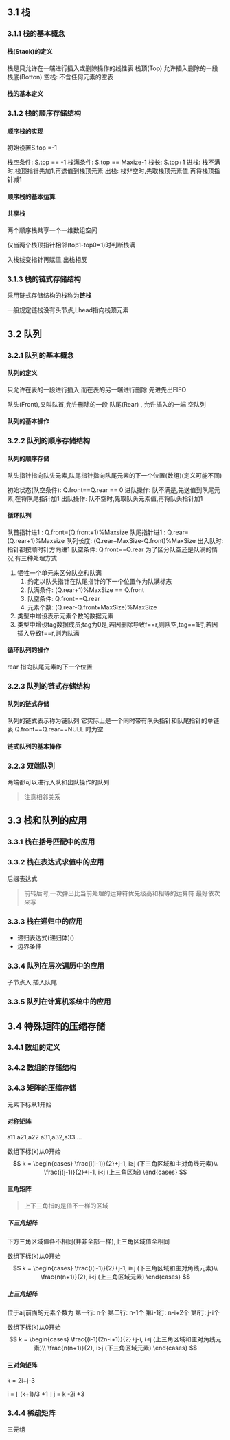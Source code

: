 ## 3.1 栈
### 3.1.1 栈的基本概念
#### 栈(Stack)的定义
栈是只允许在一端进行插入或删除操作的线性表
栈顶(Top) 允许插入删除的一段
栈底(Botton)
空栈: 不含任何元素的空表

#### 栈的基本定义

### 3.1.2 栈的顺序存储结构
#### 顺序栈的实现
初始设置S.top =-1

栈空条件: S.top == -1
栈满条件: S.top == Maxize-1
栈长: S.top+1
进栈: 栈不满时,栈顶指针先加1,再送值到栈顶元素
出栈: 栈非空时,先取栈顶元素值,再将栈顶指针减1

#### 顺序栈的基本运算

#### 共享栈
两个顺序栈共享一个一维数组空间

仅当两个栈顶指针相邻(top1-top0=1)时判断栈满

入栈线变指针再赋值,出栈相反


### 3.1.3 栈的链式存储结构
采用链式存储结构的栈称为**链栈**


一般规定链栈没有头节点,Lhead指向栈顶元素

## 3.2 队列
### 3.2.1 队列的基本概念
#### 队列的定义
只允许在表的一段进行插入,而在表的另一端进行删除
先进先出FIFO

队头(Front),又叫队首,允许删除的一段
队尾(Rear) , 允许插入的一端
空队列

#### 队列的基本操作

### 3.2.2 队列的顺序存储结构

#### 队列的顺序存储
队头指针指向队头元素,队尾指针指向队尾元素的下一个位置(数组)(定义可能不同)

初始状态(队空条件): Q.front==Q.rear == 0
进队操作: 队不满是,先送值到队尾元素,在将队尾指针加1
出队操作: 队不空时,先取队头元素值,再将队头指针加1
#### 循环队列
队首指针进1 : Q.front=(Q.front+1)%Maxsize
队尾指针进1 : Q.rear=(Q.rear+1)%Maxsize
队列长度: (Q.rear+MaxSize-Q.front)%MaxSize 
出入队时: 指针都按顺时针方向进1
队空条件: Q.front==Q.rear
为了区分队空还是队满的情况,有三种处理方式
1. 牺牲一个单元来区分队空和队满
   1. 约定以队头指针在队尾指针的下一个位置作为队满标志
   2. 队满条件: (Q.rear+1)%MaxSize == Q.front
   3. 队空条件: Q.front==Q.rear
   4. 元素个数: (Q.rear-Q.front+MaxSize)%MaxSize 
2. 类型中增设表示元素个数的数据元素
3. 类型中增设tag数据成员;tag为0是,若因删除导致f==r,则队空,tag==1时,若因插入导致f==r,则为队满

#### 循环队列的操作
rear 指向队尾元素的下一个位置

### 3.2.3 队列的链式存储结构

#### 队列的链式存储
队列的链式表示称为链队列
它实际上是一个同时带有队头指针和队尾指针的单链表
Q.front==Q.rear==NULL 时为空

#### 链式队列的基本操作
### 3.2.3 双端队列
两端都可以进行入队和出队操作的队列

> 注意相邻关系

## 3.3 栈和队列的应用

### 3.3.1 栈在括号匹配中的应用
### 3.3.2 栈在表达式求值中的应用
后缀表达式

> 前转后时,一次弹出比当前处理的运算符优先级高和相等的运算符
> 最好依次来写

### 3.3.3 栈在递归中的应用
* 递归表达式(递归体)()
* 边界条件

### 3.3.4 队列在层次遍历中的应用
子节点入,插入队尾

### 3.3.5 队列在计算机系统中的应用

## 3.4 特殊矩阵的压缩存储
### 3.4.1 数组的定义
### 3.4.2 数组的存储结构
### 3.4.3 矩阵的压缩存储
元素下标从1开始
#### 对称矩阵
a11
a21,a22
a31,a32,a33
...



数组下标(k)从0开始
$$
k = 
\begin{cases}
    \frac{i(i-1)}{2}+j-1, i≥j (下三角区域和主对角线元素)\\
    \frac{j(j-1)}{2}+i-1, i<j (上三角区域)
\end{cases}
$$

#### 三角矩阵
> 上下三角指的是值不一样的区域
##### 下三角矩阵
下方三角区域值各不相同(并非全部一样),上三角区域值全相同

数组下标(k)从0开始
$$
k = 
\begin{cases}
    \frac{i(i-1)}{2}+j-1, i≥j (下三角区域和主对角线元素)\\
    \frac{n(n+1)}{2}, i<j (上三角区域元素)
\end{cases}
$$
##### 上三角矩阵
位于aij前面的元素个数为
第一行: n个
第二行: n-1个
第i-1行: n-i+2个
第i行: j-i个

数组下标(k)从0开始
$$
k = 
\begin{cases}
    \frac{(i-1)(2n-i+1)}{2}+j-i, i≤j (上三角区域和主对角线元素)\\
    \frac{n(n+1)}{2}, i>j (下三角区域元素)
\end{cases}
$$
#### 三对角矩阵
k = 2i+j-3

i = ⌊ (k+1)/3 +1 ⌋ 
j = k -2i +3 
### 3.4.4 稀疏矩阵
三元组

